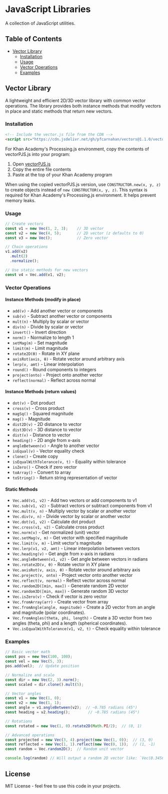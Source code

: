 # JavaScript Libraries

A collection of JavaScript utilities.

## Table of Contents
- [Vector Library](#vector-library)
  - [Installation](#installation)
  - [Usage](#usage)
  - [Vector Operations](#vector-operations)
  - [Examples](#examples)

## Vector Library

A lightweight and efficient 2D/3D vector library with common vector operations. The library provides both instance methods that modify vectors in place and static methods that return new vectors.

### Installation

```html
<!-- Include the vector.js file from the CDN -->
<script src="https://cdn.jsdelivr.net/gh/pfcarnahan/vectors@1.1.0/vector.js"></script>
```

For Khan Academy's Processing.js environment, copy the contents of vectorPJS.js into your program:
1. Open [vectorPJS.js](https://cdn.jsdelivr.net/gh/pfcarnahan/vectors@1.1.0/vectorPJS.js)
2. Copy the entire file contents
3. Paste at the top of your Khan Academy program

When using the copied vectorPJS.js version, use `CONSTRUCTOR.new(x, y, z)` to create objects instead of `new CONSTRUCTOR(x, y, z)`. This syntax is required for Khan Academy's Processing.js environment. It helps prevent memory leaks.

### Usage

```javascript
// Create vectors
const v1 = new Vec(1, 2, 3);    // 3D vector
const v2 = new Vec(4, 5);       // 2D vector (z defaults to 0)
const v3 = new Vec();           // Zero vector

// Chain operations
v1.add(v2)
  .mult(2)
  .normalize();

// Use static methods for new vectors
const v4 = Vec.add(v1, v2);
```

### Vector Operations

#### Instance Methods (modify in place)
- `add(v)` - Add another vector or components
- `sub(v)` - Subtract another vector or components
- `mult(n)` - Multiply by scalar or vector
- `div(n)` - Divide by scalar or vector
- `invert()` - Invert direction
- `norm()` - Normalize to length 1
- `setMag(m)` - Set magnitude
- `limit(m)` - Limit magnitude
- `rotate2D(θ)` - Rotate in XY plane
- `axisRot(axis, θ)` - Rotate vector around arbitrary axis
- `lerp(v, amt)` - Linear interpolation
- `round()` - Round components to integers
- `project(onto)` - Project onto another vector
- `reflect(normal)` - Reflect across normal

#### Instance Methods (return values)
- `dot(v)` - Dot product
- `cross(v)` - Cross product
- `magSq()` - Squared magnitude
- `mag()` - Magnitude
- `dist2D(v)` - 2D distance to vector
- `dist3D(v)` - 3D distance to vector
- `dist(v)` - Distance to vector
- `heading()` - 2D angle from x-axis
- `angleBetween(v)` - Angle to another vector
- `isEqual(v)` - Vector equality check
- `clone()` - Create copy
- `isEqualWithTolerance(v, t)` - Equality within tolerance
- `isZero()` - Check if zero vector
- `toArray()` - Convert to array
- `toString()` - Return string representation of vector

#### Static Methods
- `Vec.add(v1, v2)` - Add two vectors or add components to v1
- `Vec.sub(v1, v2)` - Subtract vectors or subtract components from v1
- `Vec.mult(v, n)` - Multiply vector by scalar or another vector
- `Vec.div(v, n)` - Divide vector by scalar or another vector
- `Vec.dot(v1, v2)` - Calculate dot product
- `Vec.cross(v1, v2)` - Calculate cross product
- `Vec.norm(v)` - Get normalized (unit) vector
- `Vec.setMag(v, m)` - Get vector with specified magnitude
- `Vec.limit(v, m)` - Limit vector's magnitude
- `Vec.lerp(v1, v2, amt)` - Linear interpolation between vectors
- `Vec.heading(v)` - Get angle from x-axis in radians
- `Vec.angleBetween(v1, v2)` - Get angle between vectors in radians
- `Vec.rotate2D(v, θ)` - Rotate vector in XY plane
- `Vec.axisRot(v, axis, θ)` - Rotate vector around arbitrary axis
- `Vec.project(v, onto)` - Project vector onto another vector
- `Vec.reflect(v, normal)` - Reflect vector across normal
- `Vec.random2D([min, max])` - Generate random 2D vector
- `Vec.random3D([min, max])` - Generate random 3D vector
- `Vec.isZero(v)` - Check if vector is zero vector
- `Vec.fromArray(arr)` - Create vector from array
- `Vec.fromAngle(angle, magnitude)` - Create a 2D vector from an angle and magnitude (polar coordinates).
- `Vec.fromAngles(theta, phi, length)` - Create a 3D vector from two angles (theta, phi) and a length (spherical coordinates).
- `Vec.isEqualWithTolerance(v1, v2, t)` - Check equality within tolerance

### Examples

```javascript
// Basic vector math
const pos = new Vec(100, 100);
const vel = new Vec(5, 3);
pos.add(vel);  // Update position

// Normalize and scale
const dir = new Vec(2, 3).norm();
const scaled = dir.clone().mult(5);

// Vector angles
const v1 = new Vec(1, 0);
const v2 = new Vec(1, 1);
const angle = v1.angleBetween(v2);  // ~0.785 radians (45°)
const heading = v2.heading();        // ~0.785 radians (45°)

// Rotations
const rotated = new Vec(1, 0).rotate2D(Math.PI/2);  // (0, 1)

// Advanced operations
const projected = new Vec(3, 4).project(new Vec(1, 0));  // (3, 0)
const reflected = new Vec(1, 1).reflect(new Vec(0, 1));  // (1, -1)
const random = Vec.random2D();  // Random unit vector

console.log(random) // Will output a random 2D vector like: `Vec(0.345678, 0.987654, 0)`
```

## License

MIT License - feel free to use this code in your projects.
